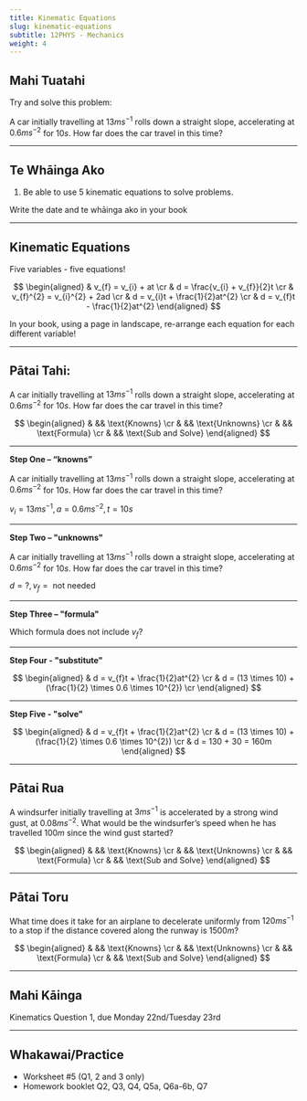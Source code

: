 ```yaml
---
title: Kinematic Equations
slug: kinematic-equations
subtitle: 12PHYS - Mechanics
weight: 4
---
```


## Mahi Tuatahi

Try and solve this problem:

A car initially travelling at $13ms^{-1}$ rolls down a straight slope, accelerating at $0.6 ms^{-2}$ for $10 s$. How far does the car travel in this time?

---

## Te Whāinga Ako

1. Be able to use 5 kinematic equations to solve problems.

<p class="instruction">Write the date and te whāinga ako in your book</p>

---

## Kinematic Equations

Five variables - five equations!

$$
\begin{aligned}
    & v_{f} = v_{i} + at \cr
    & d = \frac{v_{i} + v_{f}}{2}t \cr
    & v_{f}^{2} = v_{i}^{2} + 2ad \cr
    & d = v_{i}t + \frac{1}{2}at^{2} \cr
    & d = v_{f}t - \frac{1}{2}at^{2}
\end{aligned}
$$

<p class="instruction">In your book, using a page in landscape, re-arrange each equation for each different variable!</p>

---

## Pātai Tahi:

A car initially travelling at $13ms^{-1}$ rolls down a straight slope, accelerating at $0.6 ms^{-2}$ for $10 s$. How far does the car travel in this time?

$$
\begin{aligned}
    &  && \text{Knowns}  \cr
    &  && \text{Unknowns} \cr
    &  && \text{Formula} \cr
    &  && \text{Sub and Solve} 
\end{aligned}
$$

---

__Step One – “knowns”__

A car initially travelling at $13ms^{-1}$ rolls down a straight slope, accelerating at $0.6 ms^{-2}$ for $10 s$. How far does the car travel in this time?

$v_{i} = 13ms^{-1}, a=0.6ms^{-2}, t=10s$

---

__Step Two – "unknowns"__

A car initially travelling at $13ms^{-1}$ rolls down a straight slope, accelerating at $0.6 ms^{-2}$ for $10 s$. How far does the car travel in this time?

$d = ?, v_{f} = \text{ not needed}$

---

__Step Three – "formula"__

Which formula does not include $v_{f}$?

---

__Step Four - "substitute"__

$$
\begin{aligned}
    & d = v_{f}t + \frac{1}{2}at^{2} \cr
    & d = (13 \times 10) + (\frac{1}{2} \times 0.6 \times 10^{2}) \cr
\end{aligned}
$$

---

__Step Five - "solve"__

$$
\begin{aligned}
    & d = v_{f}t + \frac{1}{2}at^{2} \cr
    & d = (13 \times 10) + (\frac{1}{2} \times 0.6 \times 10^{2}) \cr
    & d = 130 + 30 = 160m
\end{aligned}
$$

---

## Pātai Rua

A windsurfer initially travelling at $3 ms^{-1}$ is accelerated by a strong wind gust, at $0.08 ms^{-2}$. What would be the windsurfer’s speed when he has travelled $100 m$ since the wind gust started?

$$
\begin{aligned}
    &  && \text{Knowns}  \cr
    &  && \text{Unknowns} \cr
    &  && \text{Formula} \cr
    &  && \text{Sub and Solve} 
\end{aligned}
$$

---

## Pātai Toru

What time does it take for an airplane to decelerate uniformly from $120 ms^{-1}$ to a stop if the distance covered along the runway is $1500 m$?

$$
\begin{aligned}
    &  && \text{Knowns}  \cr
    &  && \text{Unknowns} \cr
    &  && \text{Formula} \cr
    &  && \text{Sub and Solve} 
\end{aligned}
$$

---

## Mahi Kāinga

Kinematics Question 1, due Monday 22nd/Tuesday 23rd

---

## Whakawai/Practice

- Worksheet #5 (Q1, 2 and 3 only)
- Homework booklet Q2, Q3, Q4, Q5a, Q6a-6b, Q7

